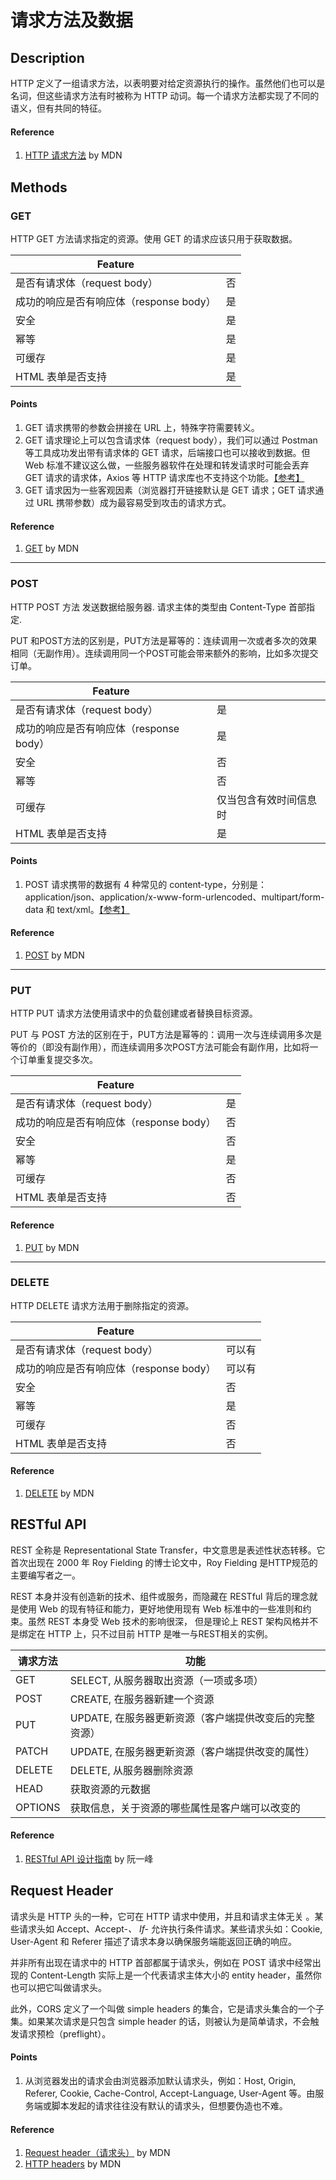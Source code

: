 # 请求方法及数据

## Description
HTTP 定义了一组请求方法，以表明要对给定资源执行的操作。虽然他们也可以是名词，但这些请求方法有时被称为 HTTP 动词。每一个请求方法都实现了不同的语义，但有共同的特征。

#### Reference
1. [HTTP 请求方法](https://developer.mozilla.org/zh-CN/docs/Web/HTTP/Methods) by MDN

## Methods

### GET
HTTP GET 方法请求指定的资源。使用 GET 的请求应该只用于获取数据。

| Feature | |
| --- | --- |
| 是否有请求体（request body） | 否 |
| 成功的响应是否有响应体（response body） | 是 |
| 安全 | 是 |
| 幂等 | 是 |
| 可缓存 | 是 |
| HTML 表单是否支持 | 是 |

#### Points
1. GET 请求携带的参数会拼接在 URL 上，特殊字符需要转义。
2. GET 请求理论上可以包含请求体（request body），我们可以通过 Postman 等工具成功发出带有请求体的 GET 请求，后端接口也可以接收到数据。但 Web 标准不建议这么做，一些服务器软件在处理和转发请求时可能会丢弃 GET 请求的请求体，Axios 等 HTTP 请求库也不支持这个功能。[【参考】](https://my.oschina.net/airship/blog/3081424)
3. GET 请求因为一些客观因素（浏览器打开链接默认是 GET 请求；GET 请求通过 URL 携带参数）成为最容易受到攻击的请求方式。

#### Reference
1. [GET](https://developer.mozilla.org/zh-CN/docs/Web/HTTP/Methods/GET) by MDN

---

### POST
HTTP POST 方法 发送数据给服务器. 请求主体的类型由 Content-Type 首部指定.

PUT 和POST方法的区别是，PUT方法是幂等的：连续调用一次或者多次的效果相同（无副作用）。连续调用同一个POST可能会带来额外的影响，比如多次提交订单。

| Feature | |
| --- | --- |
| 是否有请求体（request body） | 是 |
| 成功的响应是否有响应体（response body） | 是 |
| 安全 | 否 |
| 幂等 | 否 |
| 可缓存 | 仅当包含有效时间信息时 |
| HTML 表单是否支持 | 是 |

#### Points
1. POST 请求携带的数据有 4 种常见的 content-type，分别是：application/json、application/x-www-form-urlencoded、multipart/form-data 和 text/xml。[【参考】](https://imququ.com/post/four-ways-to-post-data-in-http.html)

#### Reference
1. [POST](https://developer.mozilla.org/zh-CN/docs/Web/HTTP/Methods/POST) by MDN

---

### PUT
HTTP PUT 请求方法使用请求中的负载创建或者替换目标资源。

PUT 与 POST 方法的区别在于，PUT方法是幂等的：调用一次与连续调用多次是等价的（即没有副作用），而连续调用多次POST方法可能会有副作用，比如将一个订单重复提交多次。

| Feature | |
| --- | --- |
| 是否有请求体（request body） | 是 |
| 成功的响应是否有响应体（response body） | 否 |
| 安全 | 否 |
| 幂等 | 是 |
| 可缓存 | 否 |
| HTML 表单是否支持 | 否 |

#### Reference
1. [PUT](https://developer.mozilla.org/zh-CN/docs/Web/HTTP/Methods/PUT) by MDN

---

### DELETE
HTTP DELETE 请求方法用于删除指定的资源。

| Feature | |
| --- | --- |
| 是否有请求体（request body） | 可以有 |
| 成功的响应是否有响应体（response body） | 可以有 |
| 安全 | 否 |
| 幂等 | 是 |
| 可缓存 | 否 |
| HTML 表单是否支持 | 否 |

#### Reference
1. [DELETE](https://developer.mozilla.org/zh-CN/docs/Web/HTTP/Methods/DELETE) by MDN

## RESTful API
REST 全称是 Representational State Transfer，中文意思是表述性状态转移。它首次出现在 2000 年 Roy Fielding 的博士论文中，Roy Fielding 是HTTP规范的主要编写者之一。

REST 本身并没有创造新的技术、组件或服务，而隐藏在 RESTful 背后的理念就是使用 Web 的现有特征和能力，更好地使用现有 Web 标准中的一些准则和约束。虽然 REST 本身受 Web 技术的影响很深， 但是理论上 REST 架构风格并不是绑定在 HTTP 上，只不过目前 HTTP 是唯一与REST相关的实例。

| 请求方法 | 功能 |
| --- | --- |
| GET | SELECT, 从服务器取出资源（一项或多项）|
| POST | CREATE, 在服务器新建一个资源 |
| PUT | UPDATE, 在服务器更新资源（客户端提供改变后的完整资源） |
| PATCH | UPDATE, 在服务器更新资源（客户端提供改变的属性） |
| DELETE | DELETE, 从服务器删除资源 |
| HEAD | 获取资源的元数据 |
| OPTIONS | 获取信息，关于资源的哪些属性是客户端可以改变的 |

#### Reference
1. [RESTful API 设计指南](https://www.ruanyifeng.com/blog/2014/05/restful_api.html) by 阮一峰

## Request Header
请求头是 HTTP 头的一种，它可在 HTTP 请求中使用，并且和请求主体无关 。某些请求头如 Accept、Accept-*、 If-* 允许执行条件请求。某些请求头如：Cookie, User-Agent 和 Referer 描述了请求本身以确保服务端能返回正确的响应。

并非所有出现在请求中的 HTTP 首部都属于请求头，例如在 POST 请求中经常出现的 Content-Length 实际上是一个代表请求主体大小的 entity header，虽然你也可以把它叫做请求头。

此外，CORS 定义了一个叫做 simple headers 的集合，它是请求头集合的一个子集。如果某次请求是只包含 simple header 的话，则被认为是简单请求，不会触发请求预检（preflight）。

#### Points
1. 从浏览器发出的请求会由浏览器添加默认请求头，例如：Host, Origin, Referer, Cookie, Cache-Control, Accept-Language, User-Agent 等。由服务端或脚本发起的请求往往没有默认的请求头，但想要伪造也不难。

#### Reference
1. [Request header（请求头）](https://developer.mozilla.org/zh-CN/docs/Glossary/%E8%AF%B7%E6%B1%82%E5%A4%B4) by MDN
2. [HTTP headers](https://developer.mozilla.org/en-US/docs/Web/HTTP/Headers) by MDN
